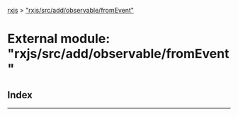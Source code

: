[rxjs](../README.md) > ["rxjs/src/add/observable/fromEvent"](../modules/_rxjs_src_add_observable_fromevent_.md)

# External module: "rxjs/src/add/observable/fromEvent"

## Index

---

